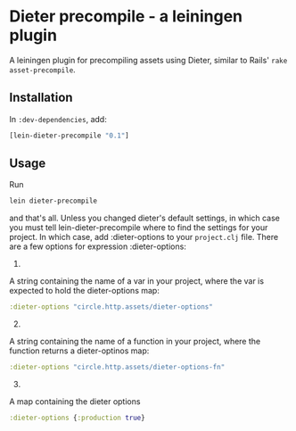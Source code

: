# Dieter precompile - a leiningen plugin

A leiningen plugin for precompiling assets using Dieter, similar to Rails' `rake asset-precompile`.

## Installation

In `:dev-dependencies`, add:

```clojure
[lein-dieter-precompile "0.1"]
```

## Usage

Run

```bash
lein dieter-precompile
```

and that's all.
Unless you changed dieter's default settings, in which case you must tell lein-dieter-precompile where to find the settings for your project.
In which case, add :dieter-options to your `project.clj` file.
There are a few options for expression :dieter-options:

1.
  A string containing the name of a var in your project, where the var is expected to hold the dieter-options map:

  ```clojure
  :dieter-options "circle.http.assets/dieter-options"
  ```

2.
  A string containing the name of a function in your project, where the function returns a dieter-optinos map:

  ```clojure
  :dieter-options "circle.http.assets/dieter-options-fn"
  ```

3.
  A map containing the dieter options

  ```clojure
  :dieter-options {:production true}
  ```
